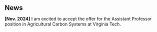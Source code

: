 <h1 id="news"></h1>

<h2 style="margin: 60px 0px 10px;">News</h2>

<ul style="padding-left: 0; list-style-type: none;">

  <li style="margin-left: 0;"><strong>[Nov. 2024]</strong> I am excited to accept the offer for the Assistant Professor position in Agricultural Carbon Systems at Virginia Tech.</li>

</ul>
